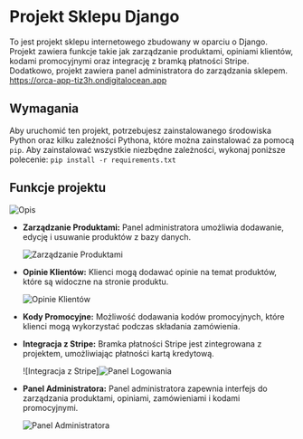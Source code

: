 # Projekt Sklepu Django

To jest projekt sklepu internetowego zbudowany w oparciu o Django. Projekt zawiera funkcje takie jak zarządzanie produktami, opiniami klientów, kodami promocyjnymi oraz integrację z bramką płatności Stripe. Dodatkowo, projekt zawiera panel administratora do zarządzania sklepem.
https://orca-app-tiz3h.ondigitalocean.app
## Wymagania

Aby uruchomić ten projekt, potrzebujesz zainstalowanego środowiska Python oraz kilku zależności Pythona, które można zainstalować za pomocą `pip`. Aby zainstalować wszystkie niezbędne zależności, wykonaj poniższe polecenie:
```pip install -r requirements.txt```

## Funkcje projektu

![Opis](https://github.com/fr3kz/Shop-system/blob/main/sc/tinywow_land_48206009.gif)
- **Zarządzanie Produktami:** Panel administratora umożliwia dodawanie, edycję i usuwanie produktów z bazy danych.
  
  ![Zarządzanie Produktami](https://github.com/fr3kz/Shop-system/blob/main/sc/Zrzut%20ekranu%202024-02-19%20o%2016.18.56.png)

- **Opinie Klientów:** Klienci mogą dodawać opinie na temat produktów, które są widoczne na stronie produktu.
  
  ![Opinie Klientów](https://github.com/fr3kz/Shop-system/blob/main/sc/Zrzut%20ekranu%202024-02-19%20o%2016.19.42.png)

- **Kody Promocyjne:** Możliwość dodawania kodów promocyjnych, które klienci mogą wykorzystać podczas składania zamówienia.

- **Integracja z Stripe:** Bramka płatności Stripe jest zintegrowana z projektem, umożliwiając płatności kartą kredytową.
  
  ![Integracja z Stripe]![Panel Logowania](https://github.com/fr3kz/Shop-system/blob/main/sc/Zrzut%20ekranu%202024-02-19%20o%2016.23.02.png)

- **Panel Administratora:** Panel administratora zapewnia interfejs do zarządzania produktami, opiniami, zamówieniami i kodami promocyjnymi.
  
  ![Panel Administratora](https://github.com/fr3kz/Shop-system/blob/main/sc/Zrzut%20ekranu%202024-02-19%20o%2016.33.03.png)
